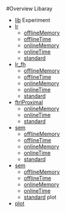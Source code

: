 #Overview
Libaray  
* [lib](./lib)
Experiment  
* [lr](./lr)
    * [offlineMemory](./lr/offlineMemory)
    * [offlineTime](./lr/offlineTime)
    * [onlineMemory](./lr/onlineMemory)
    * [onlineTime](./lr/onlineTime)
    * [standard](./lr/standard)
* [lr_fh](./lr_fh)
    * [offlineMemory](./lr_fh/offlineMemory)
    * [offlineTime](./lr_fh/offlineTime)
    * [onlineMemory](./lr_fh/onlineMemory)
    * [onlineTime](./lr_fh/onlineTime)
    * [standard](./lr_fh/standard)
* [ftrlProximal](./ftrlProximal)
    * [onlineMemory](./ftrlProximal/onlineMemory)
    * [onlineTime](./ftrlProximal/onlineTime)
    * [standard](./ftrlProximal/standard)
* [sem](./sem)
    * [offlineMemory](./sem/offlineMemory)
    * [offlineTime](./sem/offlineTime)
    * [onlineMemory](./sem/onlineMemory)
    * [onlineTime](./sem/onlineTime)
    * [standard](./sem/standard)
* [sem](./ssem)
    * [offlineMemory](./ssem/offlineMemory)
    * [offlineTime](./ssem/offlineTime)
    * [onlineMemory](./ssem/onlineMemory)
    * [onlineTime](./ssem/onlineTime)
    * [standard](./ssem/standard)
plot
* [plot](./plot)
 

